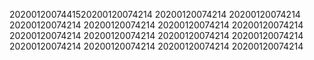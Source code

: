 2020012007441520200120074214
20200120074214
20200120074214
20200120074214
20200120074214
20200120074214
20200120074214
20200120074214
20200120074214
20200120074214
20200120074214
20200120074214
20200120074214
20200120074214
20200120074214
